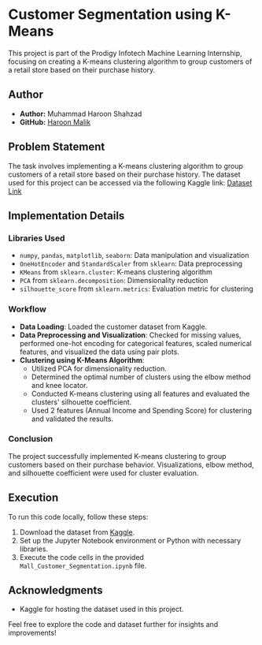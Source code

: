 # Customer Segmentation using K-Means

This project is part of the Prodigy Infotech Machine Learning Internship, focusing on creating a K-means clustering algorithm to group customers of a retail store based on their purchase history.

## Author

- **Author:** Muhammad Haroon Shahzad
- **GitHub:** [Haroon Malik](https://github.com/HaroonMalik771)

## Problem Statement

The task involves implementing a K-means clustering algorithm to group customers of a retail store based on their purchase history. The dataset used for this project can be accessed via the following Kaggle link:
[Dataset Link](https://www.kaggle.com/datasets/vjchoudhary7/customer-segmentation-tutorial-in-python)

## Implementation Details

### Libraries Used

- `numpy`, `pandas`, `matplotlib`, `seaborn`: Data manipulation and visualization
- `OneHotEncoder` and `StandardScaler` from `sklearn`: Data preprocessing
- `KMeans` from `sklearn.cluster`: K-means clustering algorithm
- `PCA` from `sklearn.decomposition`: Dimensionality reduction
- `silhouette_score` from `sklearn.metrics`: Evaluation metric for clustering

### Workflow

- **Data Loading**: Loaded the customer dataset from Kaggle.
- **Data Preprocessing and Visualization**: Checked for missing values, performed one-hot encoding for categorical features, scaled numerical features, and visualized the data using pair plots.
- **Clustering using K-Means Algorithm**:
  - Utilized PCA for dimensionality reduction.
  - Determined the optimal number of clusters using the elbow method and knee locator.
  - Conducted K-means clustering using all features and evaluated the clusters' silhouette coefficient.
  - Used 2 features (Annual Income and Spending Score) for clustering and validated the results.

### Conclusion

The project successfully implemented K-means clustering to group customers based on their purchase behavior. Visualizations, elbow method, and silhouette coefficient were used for cluster evaluation.

## Execution

To run this code locally, follow these steps:
1. Download the dataset from [Kaggle](https://www.kaggle.com/datasets/vjchoudhary7/customer-segmentation-tutorial-in-python).
2. Set up the Jupyter Notebook environment or Python with necessary libraries.
3. Execute the code cells in the provided `Mall_Customer_Segmentation.ipynb` file.

## Acknowledgments

- Kaggle for hosting the dataset used in this project.

Feel free to explore the code and dataset further for insights and improvements!
